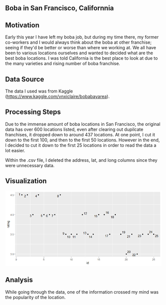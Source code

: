 ## Boba in San Francisco, Californnia

## Motivation
Early this year I have left my boba job, but during my time there, my former co-workers and I would always think about the boba at other franchise; seeing if they'd be better or worse than where we working at. We all have been to various locations ourselves and wanted to decided what are the best boba locations. I was told California is the best place to look at due to the many varieties and rising number of boba franchise.


## Data Source
The data I used was from Kaggle (https://www.kaggle.com/vnxiclaire/bobabayarea). 

## Processing Steps
Due to the immense amount of boba locations in San Francisco, the original data has over 600 locations listed, even after clearing out dupilcate franchises, it dropped down to around 437 locations. At one point, I cut it down to the first 100, and then to the first 50 locations. However in the end, I decided to cut it down to the first 25 locations in order to read the data a lot easier. 

Within the .csv file, I deleted the address, lat, and long columns since they were unnecessary data.   

## Visualization

![alt text](https://github.com/jessicaphan193/DATA115-Dataset_Project/blob/main/Rplot01.png)

## Analysis
While going through the data, one of the information crossed my mind was the popularity of the location. 

